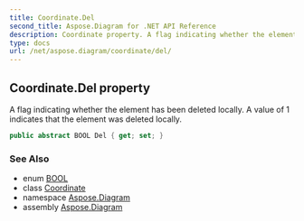 ```yaml
---
title: Coordinate.Del
second_title: Aspose.Diagram for .NET API Reference
description: Coordinate property. A flag indicating whether the element has been deleted locally. A value of 1 indicates that the element was deleted locally
type: docs
url: /net/aspose.diagram/coordinate/del/
---
```

## Coordinate.Del property

A flag indicating whether the element has been deleted locally. A value of 1 indicates that the element was deleted locally.

```csharp
public abstract BOOL Del { get; set; }
```

### See Also

* enum [BOOL](../../bool/)
* class [Coordinate](../)
* namespace [Aspose.Diagram](../../coordinate/)
* assembly [Aspose.Diagram](../../../)


